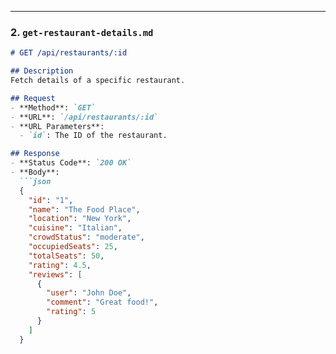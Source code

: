 
---

### **2. `get-restaurant-details.md`**
```markdown
# GET /api/restaurants/:id

## Description
Fetch details of a specific restaurant.

## Request
- **Method**: `GET`
- **URL**: `/api/restaurants/:id`
- **URL Parameters**:
  - `id`: The ID of the restaurant.

## Response
- **Status Code**: `200 OK`
- **Body**:
  ```json
  {
    "id": "1",
    "name": "The Food Place",
    "location": "New York",
    "cuisine": "Italian",
    "crowdStatus": "moderate",
    "occupiedSeats": 25,
    "totalSeats": 50,
    "rating": 4.5,
    "reviews": [
      {
        "user": "John Doe",
        "comment": "Great food!",
        "rating": 5
      }
    ]
  }